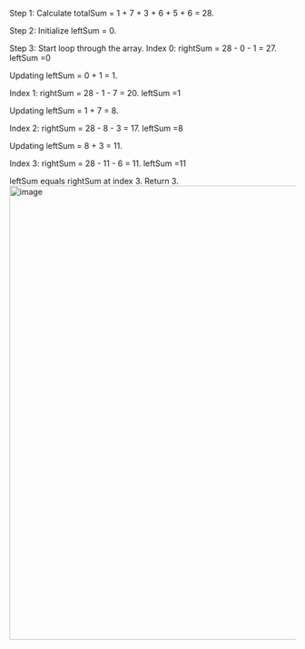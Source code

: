 Step 1: Calculate totalSum = 1 + 7 + 3 + 6 + 5 + 6 = 28.

Step 2: Initialize leftSum = 0.

Step 3: Start loop through the array.
Index 0: rightSum = 28 - 0 - 1 = 27.        leftSum =0 
  
  Updating leftSum = 0 + 1 = 1.

Index 1: rightSum = 28 - 1 - 7 = 20.        leftSum =1 
  
  Updating leftSum = 1 + 7 = 8.

Index 2: rightSum = 28 - 8 - 3 = 17.      leftSum =8 
  
  Updating leftSum = 8 + 3 = 11.

Index 3: rightSum = 28 - 11 - 6 = 11.     leftSum =11


leftSum equals rightSum at index 3. Return 3.
<img width="800" alt="image" src="https://github.com/user-attachments/assets/fef729d4-cf92-46f7-beb0-7baad07b470b">

